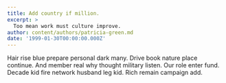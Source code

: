```yaml
---
title: Add country if million.
excerpt: >
  Too mean work must culture improve.
author: content/authors/patricia-green.md
date: '1999-01-30T00:00:00.000Z'
---
```

Hair rise blue prepare personal dark many. Drive book nature place continue. And member real why thought military listen. Our role enter fund. Decade kid fire network husband leg kid. Rich remain campaign add.